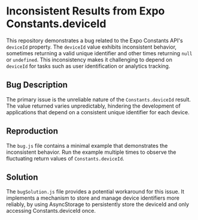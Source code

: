 # Inconsistent Results from Expo Constants.deviceId

This repository demonstrates a bug related to the Expo Constants API's `deviceId` property.  The `deviceId` value exhibits inconsistent behavior, sometimes returning a valid unique identifier and other times returning `null` or `undefined`. This inconsistency makes it challenging to depend on `deviceId` for tasks such as user identification or analytics tracking.

## Bug Description

The primary issue is the unreliable nature of the `Constants.deviceId` result. The value returned varies unpredictably, hindering the development of applications that depend on a consistent unique identifier for each device.

## Reproduction

The `bug.js` file contains a minimal example that demonstrates the inconsistent behavior. Run the example multiple times to observe the fluctuating return values of `Constants.deviceId`.

## Solution

The `bugSolution.js` file provides a potential workaround for this issue. It implements a mechanism to store and manage device identifiers more reliably, by using AsyncStorage to persistently store the deviceId and only accessing Constants.deviceId once.
